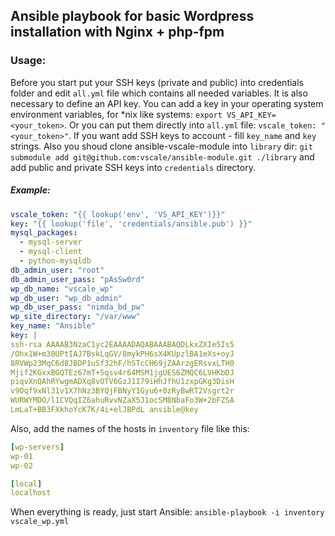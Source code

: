 ## Ansible playbook for basic Wordpress installation with Nginx + php-fpm

### Usage:

Before you start put your SSH keys (private and public) into credentials folder and edit `all.yml` file 
which contains all needed variables. It is also necessary to define an API key. You can add a key in 
your operating system environment variables, for *nix like systems: `export VS_API_KEY=<your_token>`. 
Or you can put them directly into `all.yml` file: `vscale_token: "<your_token>"`. If you want add SSH keys
to account - fill `key_name` and `key` strings. Also you shoud clone 
ansible-vscale-module into `library` dir:
`git submodule add git@github.com:vscale/ansible-module.git ./library` and add public and private SSH keys into
`credentials` directory.

##### Example:
```yaml
vscale_token: "{{ lookup('env', 'VS_API_KEY')}}"
key: "{{ lookup('file', 'credentials/ansible.pub') }}"
mysql_packages:
  - mysql-server
  - mysql-client
  - python-mysqldb
db_admin_user: "root"
db_admin_user_pass: "pAsSw0rd"
wp_db_name: "vscale_wp"
wp_db_user: "wp_db_admin"
wp_db_user_pass: "nimda_bd_pw"
wp_site_directory: "/var/www"
key_name: "Ansible"
key: |
ssh-rsa AAAAB3NzaC1yc2EAAAADAQABAAABAQDLkxZXIe5Is5
/Ohx1W+m30UPtIAJ7BskLqGV/8mykPH6sX4KUpzlBA1eXs+oyJ
8RVWp23MqC6d8JBDP1uSf32hF/hSTcCH69jZAArzgERsvxLTH0
Mjif2KGxxBGQTEz67mT+5qsv4r64MSM1jgUES6ZMQC6LVHKbDJ
piqvXnQAhRYwgmADXq8vOTV6GzJ1I79iHhJfhU1zxpGKg3DisH
v9Oqf9xNl31v1X7hNz3BYQjFBNyY1Gyu6+0zRyBwRT2Vsgrt2r
WURWYMDO/l1CVQqIZ6ahuRvvNZaX5J1ocSM8NbaFo3W+2bFZSA
LmLaT+BB3FXkhoYcK7K/4i+elJBPdL ansible@key
```

Also, add the names of the hosts in `inventory` file like this:
```yaml
[wp-servers]
wp-01
wp-02

[local]
localhost
```

When everything is ready, just start Ansible:
`ansible-playbook -i inventory vscale_wp.yml`